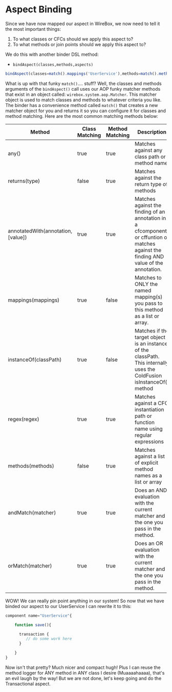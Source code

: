 # Aspect Binding

Since we have now mapped our aspect in WireBox, we now need to tell it the most important things:


1. To what classes or CFCs should we apply this aspect to?
2. To what methods or join points should we apply this aspect to?

We do this with another binder DSL method:

* `bindAspect(classes,methods,aspects)`

```javascript
bindAspect(classes=match().mappings('UserService'),methods=match().methods('save'),aspects="MethodLogger");
```

What is up with that funky `match()`.... stuff? Well, the classes and methods arguments of the `bindAspect()` call uses our AOP funky matcher methods that exist in an object called: `wirebox.system.aop.Matcher`. This matcher object is used to match classes and methods to whatever criteria you like. The binder has a convenience method called `match()` that creates a new matcher object for you and returns it so you can configure it for classes and method matching. Here are the most common matching methods below:

|Method|Class Matching|Method Matching|Description|
|--|--|--|--|
|any()|true|true|Matches against any class path or method name|
|returns(type) |false |true |Matches against the return type of methods|
|annotatedWith(annotation,[value]) |true |true |Matches against the finding of an annotation in a cfcomponent or cffuntion or matches against the finding AND value of the annotation.|
|mappings(mappings) |true |false |Matches to ONLY the named mapping(s) you pass to this method as a list or array.|
|instanceOf(classPath) |true |false |Matches if the target object is an instance of the classPath. This internally uses the ColdFusion isInstanceOf() method|
|regex(regex) |true|true |Matches against a CFC instantiation path or function name using regular expressions|
|methods(methods) |false |true |Matches against a list of explicit method names as a list or array|
|andMatch(matcher) |true |true |Does an AND evaluation with the current matcher and the one you pass in the method.|
|orMatch(matcher) |true |true |Does an OR evaluation with the current matcher and the one you pass in the method.|

WOW! We can really pin point anything in our system! So now that we have binded our aspect to our UserService I can rewrite it to this:

```javascript
component name="UserService"{

	function save(){

	  transaction {
	     // do some work here
	  }

	}
}
```

Now isn't that pretty? Much nicer and compact hugh! Plus I can reuse the method logger for ANY method in ANY class I desire (Muaaaahaaaa), that's an evil laugh by the way! But we are not done, let's keep going and do the Transactional aspect.
